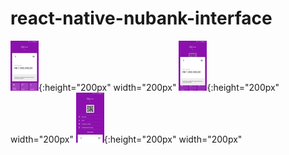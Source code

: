 # react-native-nubank-interface

![](src/assets/appimg1.jpg){:height="200px" width="200px"
![](src/assets/appimg2.jpg){:height="200px" width="200px"
![](src/assets/appimg3.jpg){:height="200px" width="200px"